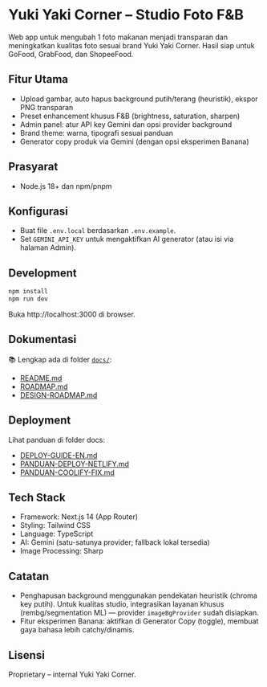 # Yuki Yaki Corner – Studio Foto F&B

Web app untuk mengubah 1 foto makanan menjadi transparan dan meningkatkan kualitas foto sesuai brand Yuki Yaki Corner. Hasil siap untuk GoFood, GrabFood, dan ShopeeFood.

## Fitur Utama

- Upload gambar, auto hapus background putih/terang (heuristik), ekspor PNG transparan
- Preset enhancement khusus F&B (brightness, saturation, sharpen)
- Admin panel: atur API key Gemini dan opsi provider background
- Brand theme: warna, tipografi sesuai panduan
- Generator copy produk via Gemini (dengan opsi eksperimen Banana)

## Prasyarat

- Node.js 18+ dan npm/pnpm

## Konfigurasi

- Buat file `.env.local` berdasarkan `.env.example`.
- Set `GEMINI_API_KEY` untuk mengaktifkan AI generator (atau isi via halaman Admin).

## Development

```bash
npm install
npm run dev
```

Buka http://localhost:3000 di browser.

## Dokumentasi

📚 Lengkap ada di folder [`docs/`](./docs/):

- [README.md](./docs/README.md)
- [ROADMAP.md](./docs/ROADMAP.md)
- [DESIGN-ROADMAP.md](./docs/DESIGN-ROADMAP.md)

## Deployment

Lihat panduan di folder docs:

- [DEPLOY-GUIDE-EN.md](./docs/DEPLOY-GUIDE-EN.md)
- [PANDUAN-DEPLOY-NETLIFY.md](./docs/PANDUAN-DEPLOY-NETLIFY.md)
- [PANDUAN-COOLIFY-FIX.md](./docs/PANDUAN-COOLIFY-FIX.md)

## Tech Stack

- Framework: Next.js 14 (App Router)
- Styling: Tailwind CSS
- Language: TypeScript
- AI: Gemini (satu-satunya provider; fallback lokal tersedia)
- Image Processing: Sharp

## Catatan

- Penghapusan background menggunakan pendekatan heuristik (chroma key putih). Untuk kualitas studio, integrasikan layanan khusus (rembg/segmentation ML) — provider `imageBgProvider` sudah disiapkan.
- Fitur eksperimen Banana: aktifkan di Generator Copy (toggle), membuat gaya bahasa lebih catchy/dinamis.

## Lisensi

Proprietary – internal Yuki Yaki Corner.
